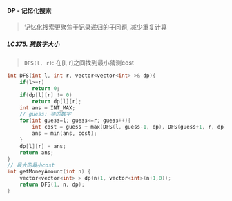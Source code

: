 #### DP - 记忆化搜索

> 记忆化搜索更聚焦于记录递归的子问题, 减少重复计算

##### [LC375. 猜数字大小](/workspace/375.%E7%8C%9C%E6%95%B0%E5%AD%97%E5%A4%A7%E5%B0%8F-ii.cpp)
> `DFS(l, r)`: 在[l, r]之间找到最小猜测cost

```CPP
int DFS(int l, int r, vector<vector<int> >& dp){
    if(l>=r)
        return 0;
    if(dp[l][r] != 0)
        return dp[l][r];
    int ans = INT_MAX;
    // guess: 猜的数字
    for(int guess=l; guess<=r; guess++){
        int cost = guess + max(DFS(l, guess-1, dp), DFS(guess+1, r, dp));
        ans = min(ans, cost);
    }
    dp[l][r] = ans;
    return ans;
}
// 最大的最小cost
int getMoneyAmount(int n) {
    vector<vector<int> > dp(n+1, vector<int>(n+1,0));
    return DFS(1, n, dp);
}
```